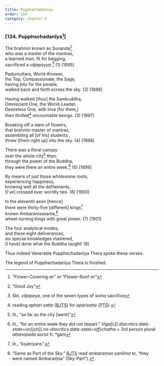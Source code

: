 ```yaml
---
title: Pupphachadanīya
order: 134
category: chapter-3
---
```


### \[134. Pupphachadanīya[^1]\]

The brahmin known as Sunanda[^2]  
who was a master of the mantras,  
a learned man, fit for begging,  
sacrificed a *vājapeyya*.[^3] (1) \[1895\]

Padumuttara, World-Knower,  
the Top, Compassionate, the Sage,  
having pity for the people,  
walked back and forth across the sky. (2) \[1896\]

Having walked \[thus\] the Sambuddha,  
Omniscient One, the World-Leader,  
Desireless One, with love \[for them,\]  
then thrilled[^4] uncountable beings. (3) \[1897\]

Breaking off a stem of flowers,  
that brahmin master of mantras,  
assembling all \[of his\] students ,  
threw \[them right up\] into the sky. (4) \[1898\]

There was a floral canopy  
over the whole city[^5] then;  
through the power of the Buddha,  
they were there an entire week.[^6] (5) \[1899\]

By means of just those wholesome roots,  
experiencing happiness,  
knowing well all the defilements,  
\[I’ve\] crossed over worldly ties. (6) \[1900\]

In the eleventh aeon \[hence\]  
there were thirty-five \[different\] kings[^7]  
known Ambaraṃsasama,[^8]  
wheel-turning kings with great power. (7) \[1901\]

The four analytical modes,  
and these eight deliverances,  
six special knowledges mastered,  
\[I have\] done what the Buddha taught! (8)

Thus indeed Venerable Pupphachadanīya Thera spoke these verses.

The legend of Pupphachadanīya Thera is finished.

[^1]: “Flower-Covering-er” or “Flower-Roof-er”

[^2]: “Good Joy”

[^3]: Skt. *vājapeya*, one of the seven types of *soma* sacrifice

[^4]: reading *aphari satte* (<abbr title="Buddha Jayanthi Tripitaka Series">BJTS</abbr>) for *aparisatte* (<abbr title="Pali Text Society">PTS</abbr>).

[^5]: lit., “as far as the city \[went\]”

[^6]: lit., “for an entire week they did not depart.” *Viga[c]{.diacritics data-state=on}[ch]{.no-diacritics data-state=off}chatha* = 3rd person plural *attanopada* aorist fr. \*gam

[^7]: lit., “kṣatriyans”.

[^8]: “Same as Part of the Sky.” <abbr title="Buddha Jayanthi Tripitaka Series">BJTS</abbr> read *ambaraṃsa sanāma te*, “they were named Ambaraṃsa” (Sky-Part”).

